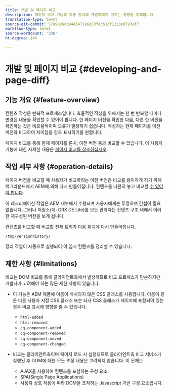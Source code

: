 ```yaml
---
title: 개발 및 페이지 비교
description: 페이지 비교 기능의 작동 방식과 개발자에게 미치는 영향을 이해합니다
translation-type: tm+mt
source-git-commit: 57a9026dd944547196e53fecb1cf1213ed793af7
workflow-type: tm+mt
source-wordcount: '336'
ht-degree: 14%

---
```



# 개발 및 페이지 비교 {#developing-and-page-diff}

## 기능 개요 {#feature-overview}

컨텐츠 작성은 반복적 프로세스입니다. 효율적인 작성을 위해서는 한 번 반복할 때마다 변경된 내용을 확인할 수 있어야 합니다. 한 페이지 버전을 확인한 다음, 다른 한 버전을 확인하는 것은 비효율적이며 오류가 발생하기 쉽습니다. 작성자는 현재 페이지를 이전 버전과 비교하여 차이점을 강조 표시하기를 원합니다.

페이지 비교를 통해 현재 페이지를 론치, 이전 버전 등과 비교할 수 있습니다. 이 사용자 기능에 대한 자세한 내용은 [페이지 비교를 참조하십시오](/help/sites-cloud/authoring/features/page-diff.md).

## 작업 세부 사항 {#operation-details}

페이지 버전을 비교할 때 사용자가 비교하려는 이전 버전은 비교를 용이하게 하기 위해 백그라운드에서 AEM에 의해 다시 만들어집니다. 컨텐츠를 나란히 놓고 비교할 [수 있어야 합니다](/help/sites-cloud/authoring/features/page-diff.md).

이 레크리에이션 작업은 AEM 내부에서 수행되며 사용자에게는 투명하며 간섭이 필요 없습니다. 그러나 저장소(예: CRX DE Lite)를 보는 관리자는 컨텐츠 구조 내에서 이러한 재구성된 버전을 보게 됩니다.

컨텐츠를 비교할 때 비교할 전체 트리가 다음 위치에 다시 만들어집니다.

`/tmp/versionhistory/`

정리 작업이 자동으로 실행되어 이 임시 컨텐츠를 정리할 수 있습니다.

## 제한 사항 {#limitations}

비교는 DOM 비교를 통해 클라이언트측에서 발생하므로 비교 프로세스가 단순하지만 개발자가 고려해야 하는 많은 제한 사항이 있습니다.

* 이 기능은 AEM 제품에 이름이 배치되지 않은 CSS 클래스를 사용합니다. 이름이 같은 다른 사용자 지정 CSS 클래스 또는 타사 CSS 클래스가 페이지에 포함되어 있는 경우 비교 표시에 영향을 줄 수 있습니다.

   * `html-added`
   * `html-removed`
   * `cq-component-added`
   * `cq-component-removed`
   * `cq-component-moved`
   * `cq-component-changed`

* 비교는 클라이언트측이며 페이지 로드 시 실행되므로 클라이언트측 비교 서비스가 실행된 후 DOM에 대한 모든 조정 내용은 고려되지 않습니다. 이 문제는

   * AJAX을 사용하여 컨텐츠를 포함하는 구성 요소
   * SPA(Single Page Applications)
   * 사용자 상호 작용에 따라 DOM을 조작하는 Javascript 기반 구성 요소입니다.
